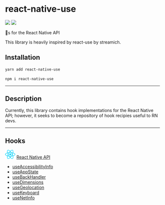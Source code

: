 # react-native-use

<a href="https://codeclimate.com/github/alburdette619/react-native-use/maintainability"><img src="https://api.codeclimate.com/v1/badges/deab61fc8a5d548a7667/maintainability" /></a> <a href="https://codeclimate.com/github/alburdette619/react-native-use/test_coverage"><img src="https://api.codeclimate.com/v1/badges/deab61fc8a5d548a7667/test_coverage" /></a>

🎣s for the React Native API

This library is heavily inspired by react-use by streamich.

## Installation

```bash
yarn add react-native-use
```

```bash
npm i react-native-use
```

------

## Description

Currently, this library contains hook implementations for the React Native API; however, it seeks to become a repository of hook recipies useful to RN devs.

------

## Hooks

![rnlogo] [React Native API](https://facebook.github.io/react-native/)

- [useAccessibilityInfo](./docs/useAccessibilityInfo.md)
- [useAppState](./docs/useAppState.md)
- [useBackHandler](./docs/useBackHandler.md)
- [useDimensions](./docs/useDimensions.md)
- [useGeolocation](./docs/useGeolocation.md)
- [useKeyboard](./docs/useKeyboard.md)
- [useNetInfo](./docs/useNetInfo.md)

[rnlogo]: ./docs/assets/react-icon.png

